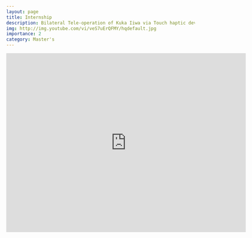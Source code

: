 ```yaml
---
layout: page
title: Internship
description: Bilateral Tele-operation of Kuka Iiwa via Touch haptic device
img: http://img.youtube.com/vi/veS7uErQFMY/hqdefault.jpg
importance: 2
category: Master's
---
```


<p align="center">
<iframe
    width="640"
    height="480"
    src="https://www.youtube.com/embed/veS7uErQFMY"
    frameborder="0"
    allow="autoplay; encrypted-media"
    allowfullscreen
>
</iframe>
</p>

